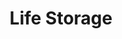 ---
title: "Life Storage"
url: /seattle/life-storage-southwest-114th-street/
shop: storage rental
---